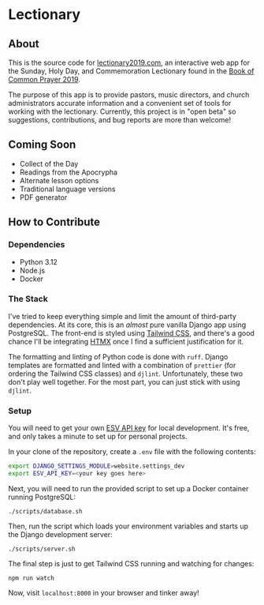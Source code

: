 # Lectionary

## About

This is the source code for [lectionary2019.com](https://lectionary2019.com), an interactive web app for the Sunday, Holy Day, and Commemoration Lectionary found in the [Book of Common Prayer 2019](https://bcp2019.anglicanchurch.net/).

The purpose of this app is to provide pastors, music directors, and church administrators accurate information and a convenient set of tools for working with the lectionary. Currently, this project is in "open beta" so suggestions, contributions, and bug reports are more than welcome!

## Coming Soon

-   Collect of the Day
-   Readings from the Apocrypha
-   Alternate lesson options
-   Traditional language versions
-   PDF generator

## How to Contribute

### Dependencies

-   Python 3.12
-   Node.js
-   Docker

### The Stack

I've tried to keep everything simple and limit the amount of third-party dependencies. At its core, this is an _almost_ pure vanilla Django app using PostgreSQL. The front-end is styled using [Tailwind CSS](https://tailwindcss.com/), and there's a good chance I'll be integrating [HTMX](https://htmx.org/) once I find a sufficient justification for it.

The formatting and linting of Python code is done with `ruff`. Django templates are formatted and linted with a combination of `prettier` (for ordering the Tailwind CSS classes) and `djlint`. Unfortunately, these two don't play well together. For the most part, you can just stick with using `djlint`.

### Setup

You will need to get your own [ESV API key](https://api.esv.org/) for local development. It's free, and only takes a minute to set up for personal projects.

In your clone of the repository, create a `.env` file with the following contents:

```bash
export DJANGO_SETTINGS_MODULE=website.settings_dev
export ESV_API_KEY=<your key goes here>
```

Next, you will need to run the provided script to set up a Docker container running PostgreSQL:

```
./scripts/database.sh
```

Then, run the script which loads your environment variables and starts up the Django development server:

```
./scripts/server.sh
```

The final step is just to get Tailwind CSS running and watching for changes:

```
npm run watch
```

Now, visit `localhost:8000` in your browser and tinker away!
